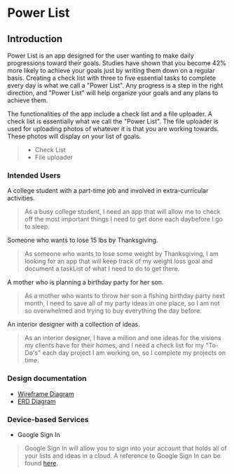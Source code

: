 # Power List

## Introduction

Power List is an app designed for the user wanting to make daily progressions toward their goals. 
Studies have shown that you become 42% more likely to 
achieve your goals just by writing them down on a regular basis. Creating a check list 
with three to five essential tasks to complete every day is what we call a "Power List". Any progress is
 a step in the right direction, and "Power List" will help organize your goals and any plans to achieve them.

The functionalities of the app include a check list and a file uploader. 
A check list is essentially what we call the "Power List". The file uploader is used for uploading 
photos of whatever it is that you are working towards. These photos will display on your list of goals.

>* Check List
>* File uploader

### Intended Users

A college student with a part-time job and involved in extra-curricular activities.
   > As a busy college student, I need an app that will allow me to check off the most important things I need
to get done each daybefore I go to sleep.

Someone who wants to lose 15 lbs by Thanksgiving.
   > As someone who wants to lose some weight by Thanksgiving, I am looking for an app that will 
keep track of my weight loss goal and document a taskList of what I need to do to get there.

A mother who is planning a birthday party for her son.
   > As a mother who wants to throw her son a fishing birthday party next month, 
I need to save all of my party ideas in one place, so I am not so overwhelmed and trying to buy everything the day before.

An interior designer with a collection of ideas.
   > As an interior designer, I have a million and one ideas for the visions my clients have
for their homes, and I need a check list for my "To-Do's" each day 
project I am working on, so I complete my projects on time.



### Design documentation

- [Wireframe Diagram](wireframe.md)
- [ERD Diagram](erd.md)

### Device-based Services

* Google Sign In
> Google Sign In will allow you to sign into your account that holds all of your lists and ideas in 
>a cloud. A reference to Google Sign In can be found [here](https://developers.google.com/identity/sign-in/web/sign-in).

